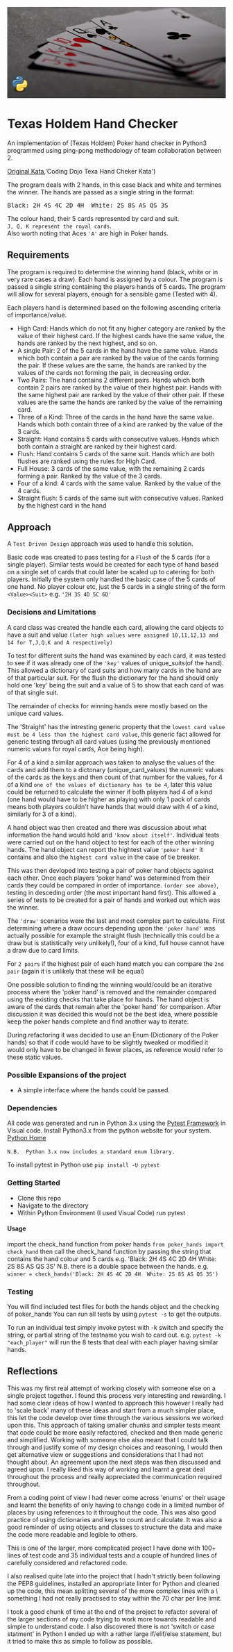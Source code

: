 ![Poker](poker_banner.png)
# Texas Holdem Hand Checker
An implementation of (Texas Holdem) Poker hand checker in Python3 programmed using ping-pong methodology of team collaboration between 2.

[Original Kata](https://codingdojo.org/kata/PokerHands/),'Coding Dojo Texa Hand Cheker Kata')

The program deals with 2 hands, in this case black and white and termines the winner.
The hands are passed as a single string in the format:

<pre>Black: 2H 4S 4C 2D 4H  White: 2S 8S AS QS 3S</pre>

The colour hand, their 5 cards represented by card and suit.  
```J, Q, K represent the royal cards```.  
Also worth noting that Aces ```'A'``` are high in Poker hands.

## Requirements
The program is required to determine the winning hand (black, white or in very rare cases a draw).  Each hand is assigned by a colour.  The program is passed a single string containing the players hands of 5 cards. The program will allow for several players, enough for a sensible game (Tested with 4).

Each players hand is determined based on the following ascending criteria of importance/value.

+ High Card: Hands which do not fit any higher category are ranked by the value of their highest card. If the highest cards have the same value, the hands are ranked by the next highest, and so on.
+ A single Pair: 2 of the 5 cards in the hand have the same value. Hands which both contain a pair are ranked by the value of the cards forming the pair. If these values are the same, the hands are ranked by the values of the cards not forming the pair, in decreasing order.
+ Two Pairs: The hand contains 2 different pairs. Hands which both contain 2 pairs are ranked by the value of their highest pair. Hands with the same highest pair are ranked by the value of their other pair. If these values are the same the hands are ranked by the value of the remaining card.
+ Three of a Kind: Three of the cards in the hand have the same value. Hands which both contain three of a kind are ranked by the value of the 3 cards.
+ Straight: Hand contains 5 cards with consecutive values. Hands which both contain a straight are ranked by their highest card.
+ Flush: Hand contains 5 cards of the same suit. Hands which are both flushes are ranked using the rules for High Card.
+ Full House: 3 cards of the same value, with the remaining 2 cards forming a pair. Ranked by the value of the 3 cards.
+ Four of a kind: 4 cards with the same value. Ranked by the value of the 4 cards.
+ Straight flush: 5 cards of the same suit with consecutive values. Ranked by the highest card in the hand


## Approach
A ```Test Driven Design``` approach was used to handle this solution.  

Basic code was created to pass testing for a ```Flush``` of the 5 cards (for a single player).  Similar tests would be created for each type of hand based on a single set of cards that could later be scaled up to catering for both players.  Initially the system only handled the basic case of the 5 cards of one hand.  No player colour etc, just the 5 cards in a single string of the form ```<Value><Suit>``` e.g. ```'2H 3S 4D 5C 6D'```

### Decisions and Limitations
A card class was created the handle each card, allowing the card objects to have a suit and value ```(later high values were assigned 10,11,12,13 and 14 for T,J,Q,K and A respectively)```

To test for different suits the hand was examined by each card, it was tested to see if it was already one of the ```'key'``` values of unique_suits(of the hand).  This allowed a dictionary of card suits and how many cards in the hand are of that particular suit.  For the flush the dictionary for the hand should only hold one 'key' being the suit and a value of 5 to show that each card of was of that single suit.

The remainder of checks for winning hands were mostly based on the unique card values.  

The 'Straight' has the intresting generic property that the ```lowest card value must be 4 less than the highest card value```, this generic fact allowed for generic testing through all card values (using the previously mentioned numeric values for royal cards, Ace being high).

For 4 of a kind a similar approach was taken to analyse the values of the cards and add them to a dictonary (unique_card_values) the numeric values of the cards as the keys and then count of that number for the values, for 4 of a kind ```one of the values of dictionary has to be 4```, later this value could be returned to calculate the winner if both players had 4 of a kind (one hand would have to be higher as playing with only 1 pack of cards means both players couldn't have hands that would draw with 4 of a kind, similarly for 3 of a kind).

A hand object was then created and there was discussion about what information the hand would hold and ```'know about itself'```.  Individual tests were carried out on the hand object to test for each of the other winning hands.  The hand object can report the hightest value ```'poker hand'``` it contains and also the ```highest card value``` in the case of tie breaker.

This was then devloped into testing a pair of poker hand objects against each other.  Once each players 'poker hand' was determined from their cards they could be compared in order of importance. ```(order see above)```, testing in desceding order (the most important hand first).  This allowed a series of tests to be created for a pair of hands and worked out which was the winner.

The ```'draw'``` scenarios were the last and most complex part to calculate.  First determining where a draw occurs depending upon the ```'poker hand'``` was actually possible for example the straight flush (technically this could be a draw but is statistically very unlikely!), four of a kind, full house cannot have a draw due to card limits.

For ```2 pairs``` if the highest pair of each hand match you can compare the ```2nd pair``` (again it is unlikely that these will be equal)

One possible solution to finding the winning would/could be an iterative process where the 'poker hand' is removed and the remainder compared using the existing checks that take place for hands.  The hand object is aware of the cards that remain after the 'poker hand' for comparison.  After discussion it was decided this would not be the best idea, where possible keep the poker hands complete and find another way to iterate.


During refactoring it was decided to use an Enum (Dictionary of the Poker hands) so that if code would have to be slightly tweaked or modified it would only have to be changed in fewer places, as reference would refer to these static values.


### Possible Expansions of the project
+ A simple interface where the hands could be passed.

### Dependencies
All code was generated and run in Python 3.x using the [Pytest Framework](https://docs.pytest.org/en/6.2.x/, 'Pytest Guidance') in Visual code.
Install Python3.x from the python website for your system.
[Python Home](https://www.python.org/, 'Python Main Site')

```N.B.  Python 3.x now includes a standard enum library.```

To install pytest in Python use
```pip install -U pytest```

### Getting Started
- Clone this repo
- Navigate to the directory
- Within Python Environment (I used Visual Code) run pytest

#### Usage
import the check_hand function from poker hands
```from poker_hands import check_hand```
then call the check_hand function by passing the string that contains the hand colour and 5 cards
e.g. 'Black: 2H 4S 4C 2D 4H  White: 2S 8S AS QS 3S' N.B. there is a double space between the hands.
e.g. ```winner = check_hands('Black: 2H 4S 4C 2D 4H  White: 2S 8S AS QS 3S')```

### Testing
You will find included test files for both the hands object and the checking of poker_hands
You can run all tests by using ```pytest -s``` to get the outputs.

To run an individual test simply invoke pytest with -k switch and specify the string, or partial string of the testname you wish to card out.
e.g. ```pytest -k "each_player"``` will run the 8 tests that deal with each player having similar hands.


## Reflections
This was my first real attempt of working closely with someone else on a single project together.  I found this process very interesting and rewarding.  I had some clear ideas of how I wanted to approach this however I really had to 'scale back' many of these ideas and start from a much simpler place, this let the code develop over time through the various sessions we worked upon this.  This approach of taking smaller chunks and simpler tests meant that code could be more easily refactored, checked and then made generic and simplified.  Working with someone else also meant that I could talk through and justify some of my design choices and reasoning, I would then get alternative view or suggestions and considerations that I had not thought about.  An agreement upon the next steps was then discussed and agreed upon.  I really liked this way of working and learnt a great deal throughout the process and really appreciated the communication required throughout.  

From a coding point of view I had never come across 'enums' or their usage and learnt the benefits of only having to change code in a limited number of places by using references to it throughout the code.  This was also good practice of using dictionaries and keys to count and calculate.  It was also a good reminder of using objects and classes to structure the data and make the code more readable and legible to others.

This is one of the larger, more complicated project I have done with 100+ lines of test code and 35 individual tests and a couple of hundred lines of carefully considered and refactored code.

I also realised quite late into the project that I hadn't strictly been following the PEP8 guidelines, installed an appropriate linter for Python and cleaned up the code, this mean splitting several of the more complex lines with a *\\* something I had not really practised to stay within the 70 char per line limit.

I took a good chunk of time at the end of the project to refactor several of the larger sections of my code trying to work more towards readable and simple to understand code.  I also discovered there is not 'switch or case statment' in Python I ended up with a rather large if/elif/else statement, but it tried to make this as simple to follow as possible.